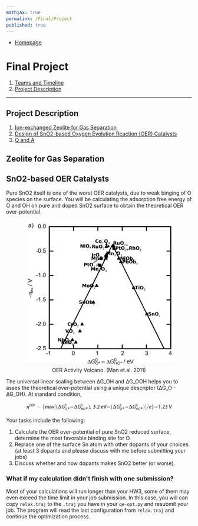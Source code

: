 ```yaml
---
mathjax: true
permalink: /Final/Project
published: true
---
```

* [Homepage](/CHEG-5395-4995/)
# Final Project #
1. [Teams and Timeline](/CHEG-5395-4995/Final/Team)
2. [Project Description](/CHEG-5395-4995/Final/Project)

________

## Project Description ##
1. [Ion-exchanged Zeolite for Gas Separation ](#separation)
2. [Design of SnO2-based Oxygen Evolution Reaction (OER) Catalysts](#oer)
3. [Q and A](#qanda)

<a name='separation'></a>
## Zeolite for Gas Separation ##


<a name='oer'></a>
## SnO2-based OER Catalysts ##
Pure SnO2 itself is one of the worst OER catalysts, due to weak binging of O species on the surface. You will be calculating the adsorption free energy of O and OH on pure and doped SnO2 surface to obtain the theoretical OER over-potential.

<center><img src="Images/oer_volcano.png" alt="oer" style="width: 400px;"/><br>
OER Activity Volcano. (Man et.al. 2011)
</center>

The universal linear scaling between ∆G_OH and ∆G_OOH helps you to asses the theoretical over-potential using a unique descriptor (∆G_O - ∆G_OH). At standard condition,

<center><img src="Images/op_eq9.png" alt="add" style="width: 400px;"/>
</center>

Your tasks include the following:
1. Calculate the OER over-potential of pure SnO2 reduced surface, determine the most favorable binding site for O.
2. Replace one of the surface Sn atom with other dopants of your choices. (at least 3 dopants and please discuss with me before submitting your jobs)
3. Discuss whether and how dopants makes SnO2 better (or worse).

<a name='qanda'></a>
### What if my calculation didn't finish with one submission?
Most of your calculations will run longer than your HW3, some of them may even exceed the time limit in your job submission. In this case, you will can copy `relax.traj` to the `.traj` you have in your `qe-opt.py` and resubmit your job. The program will read the last configuration from `relax.traj` and continue the optimization process.
